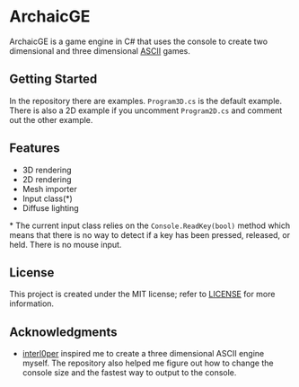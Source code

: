 # ArchaicGE
ArchaicGE is a game engine in C# that uses the console to create two dimensional and three dimensional [ASCII](https://en.wikipedia.org/wiki/ASCII) games.

## Getting Started
In the repository there are examples. ```Program3D.cs``` is the default example. There is also a 2D example if you uncomment ```Program2D.cs``` and comment out the other example.

## Features
* 3D rendering
* 2D rendering
* Mesh importer
* Input class(\*)
* Diffuse lighting

\* The current input class relies on the ```Console.ReadKey(bool)``` method which means that there is no way to detect if a key has been pressed, released, or held. There is no mouse input.

## License
This project is created under the MIT license; refer to [LICENSE](LICENSE) for more information.

## Acknowledgments
* [interl0per](https://github.com/interl0per/Console-Graphics) inspired me to create a three dimensional ASCII engine myself. The repository also helped me figure out how to change the console size and the fastest way to output to the console.
